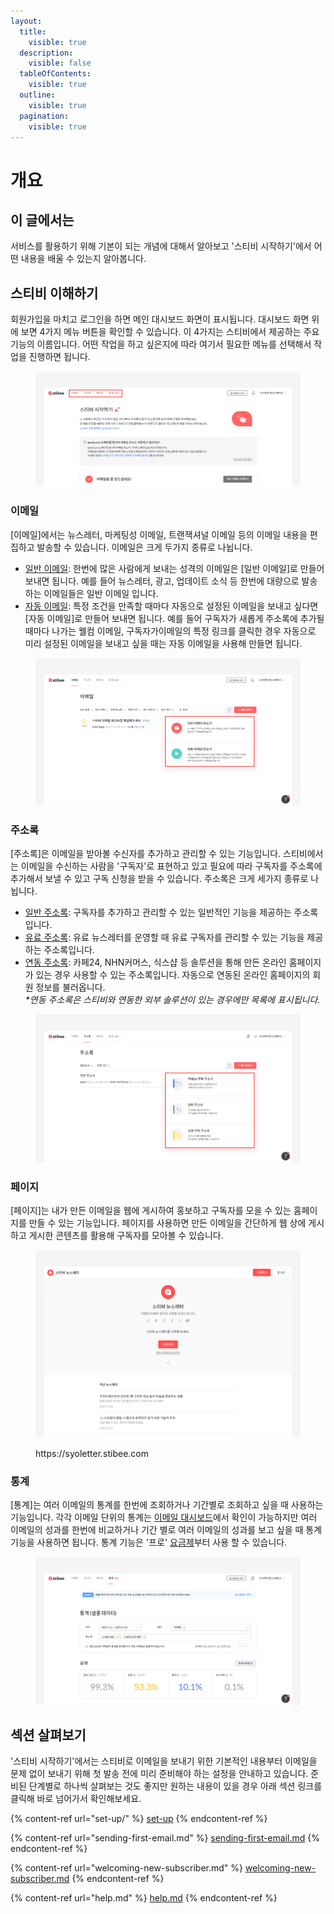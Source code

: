 ```yaml
---
layout:
  title:
    visible: true
  description:
    visible: false
  tableOfContents:
    visible: true
  outline:
    visible: true
  pagination:
    visible: true
---
```


# 개요

## 이 글에서는

서비스를 활용하기 위해 기본이 되는 개념에 대해서 알아보고 '스티비 시작하기'에서 어떤 내용을 배울 수 있는지 알아봅니다.



## 스티비 이해하기

회원가입을 마치고 로그인을 하면 메인 대시보드 화면이 표시됩니다. 대시보드 화면 위에 보면 4가지 메뉴 버튼을 확인할 수 있습니다. 이 4가지는 스티비에서 제공하는 주요 기능의 이름입니다. 어떤 작업을 하고 싶은지에 따라 여기서 필요한 메뉴를 선택해서 작업을 진행하면 됩니다.&#x20;

<figure><img src="../.gitbook/assets/메인화면_1.png" alt=""><figcaption></figcaption></figure>



### 이메일

\[이메일]에서는 뉴스레터, 마케팅성 이메일, 트랜잭셔널 이메일 등의 이메일 내용을 편집하고 발송할 수 있습니다. 이메일은 크게 두가지 종류로 나뉩니다.&#x20;

* [일반 이메일](broken-reference): 한번에 많은 사람에게 보내는 성격의 이메일은 \[일반 이메일]로 만들어 보내면 됩니다. 예를 들어 뉴스레터, 광고, 업데이트 소식 등 한번에 대량으로 발송하는 이메일들은 일반 이메일 입니다.
* [자동 이메일](../email/automated-email/): 특정 조건을 만족할 때마다 자동으로 설정된 이메일을 보내고 싶다면  \[자동 이메일]로 만들어 보내면 됩니다. 예를 들어 구독자가 새롭게 주소록에 추가될 때마다 나가는 웰컴 이메일, 구독자가이메일의 특정 링크를 클릭한 경우 자동으로 미리 설정된 이메일을 보내고 싶을 때는 자동 이메일을 사용해 만들면 됩니다.

<figure><img src="../.gitbook/assets/이메일_1.png" alt=""><figcaption></figcaption></figure>

###

### 주소록

\[주소록]은 이메일을 받아볼 수신자를 추가하고 관리할 수 있는 기능입니다. 스티비에서는 이메일을 수신하는 사람을 '구독자'로 표현하고 있고 필요에 따라 구독자를 주소록에 추가해서 보낼 수 있고 구독 신청을 받을 수 있습니다. 주소록은 크게 세가지 종류로 나뉩니다.

* [일반 주소록](broken-reference): 구독자를 추가하고 관리할 수 있는 일반적인 기능을 제공하는 주소록입니다.&#x20;
* [유료 주소록](broken-reference): 유료 뉴스레터를 운영할 때 유료 구독자를 관리할 수 있는 기능을 제공하는 주소록입니다.
* [연동 주소록](broken-reference): 카페24, NHN커머스, 식스샵 등 솔루션을 통해 만든 온라인 홈페이지가 있는 경우 사용할 수 있는 주소록입니다. 자동으로 연동된 온라인 홈페이지의 회원 정보를 불러옵니다.\
  _\*연동 주소록은 스티비와 연동한 외부 솔루션이 있는 경우에만 목록에 표시됩니다._

<figure><img src="../.gitbook/assets/주소록_1.png" alt=""><figcaption></figcaption></figure>



### 페이지

\[페이지]는 내가 만든 이메일을 웹에 게시하여 홍보하고 구독자를 모을 수 있는 홈페이지를 만들  수 있는 기능입니다. 페이지를 사용하면 만든 이메일을 간단하게 웹 상에 게시하고 게시한 콘텐츠를 활용해 구독자를 모아볼 수 있습니다.&#x20;

<figure><img src="../.gitbook/assets/페이지_1.png" alt=""><figcaption><p>https://syoletter.stibee.com</p></figcaption></figure>



### 통계

\[통계]는 여러 이메일의 통계를 한번에 조회하거나 기간별로 조회하고 싶을 때 사용하는 기능입니다. 각각 이메일 단위의 통계는 [이메일 대시보드](../email/email-statistics/undefined-1.md)에서 확인이 가능하지만 여러 이메일의 성과를 한번에 비교하거나 기간 별로 여러 이메일의 성과를 보고 싶을 때 통계 기능을 사용하면 됩니다. 통계 기능은 '프로' [요금제](broken-reference)부터 사용 할 수 있습니다.

<figure><img src="../.gitbook/assets/통계_1.png" alt=""><figcaption></figcaption></figure>



## 섹션 살펴보기

'스티비 시작하기'에서는 스티비로 이메일을 보내기 위한 기본적인 내용부터 이메일을 문제 없이 보내기 위해 첫 발송 전에  미리 준비해야 하는 설정을 안내하고 있습니다. 준비된 단계별로 하나씩 살펴보는 것도 좋지만 원하는 내용이 있을 경우 아래 섹션 링크를 클릭해 바로 넘어가서 확인해보세요.

{% content-ref url="set-up/" %}
[set-up](set-up/)
{% endcontent-ref %}

{% content-ref url="sending-first-email.md" %}
[sending-first-email.md](sending-first-email.md)
{% endcontent-ref %}

{% content-ref url="welcoming-new-subscriber.md" %}
[welcoming-new-subscriber.md](welcoming-new-subscriber.md)
{% endcontent-ref %}

{% content-ref url="help.md" %}
[help.md](help.md)
{% endcontent-ref %}
